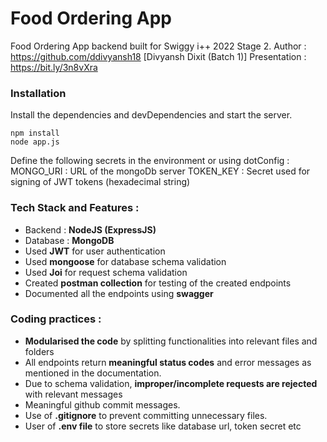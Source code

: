 # Food Ordering App
Food Ordering App backend built for Swiggy i++ 2022 Stage 2.
Author : https://github.com/ddivyansh18 [Divyansh Dixit (Batch 1)]
Presentation : https://bit.ly/3n8vXra

### Installation

Install the dependencies and devDependencies and start the server.

```
npm install
node app.js
```
Define the following secrets in the environment or using dotConfig :
MONGO_URI : URL of the mongoDb server
TOKEN_KEY : Secret used for signing of JWT tokens (hexadecimal string) 

###  Tech Stack and Features :
- Backend : **NodeJS (ExpressJS)**
- Database : **MongoDB**
- Used **JWT** for user authentication
- Used **mongoose** for database schema validation
- Used **Joi** for request schema validation
- Created **postman collection** for testing of the created endpoints
- Documented all the endpoints using **swagger**

### Coding practices :
- **Modularised the code** by splitting functionalities into relevant files and folders
- All endpoints return **meaningful status codes** and error messages as mentioned in the documentation.
- Due to schema validation, **improper/incomplete requests are rejected** with relevant messages
- Meaningful github commit messages.
- Use of **.gitignore** to prevent committing unnecessary files. 
- User of **.env file** to store secrets like database url, token secret etc





